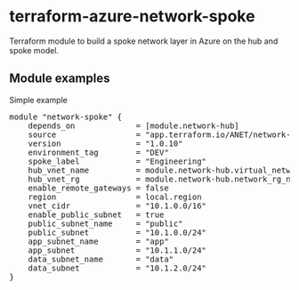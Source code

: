 # terraform-azure-network-spoke
Terraform module to build a spoke network layer in Azure on the hub and spoke model.

## Module examples
Simple example<br>
<pre>
module "network-spoke" {
    depends_on             = [module.network-hub]  
    source                 = "app.terraform.io/ANET/network-spoke/azure"
    version                = "1.0.10"
    environment_tag        = "DEV"
    spoke_label            = "Engineering"
    hub_vnet_name          = module.network-hub.virtual_network_name
    hub_vnet_rg            = module.network-hub.network_rg_name
    enable_remote_gateways = false
    region                 = local.region
    vnet_cidr              = "10.1.0.0/16"
    enable_public_subnet   = true
    public_subnet_name     = "public"
    public_subnet          = "10.1.0.0/24"
    app_subnet_name        = "app"
    app_subnet             = "10.1.1.0/24"
    data_subnet_name       = "data"
    data_subnet            = "10.1.2.0/24"
}
</pre><br><br>
